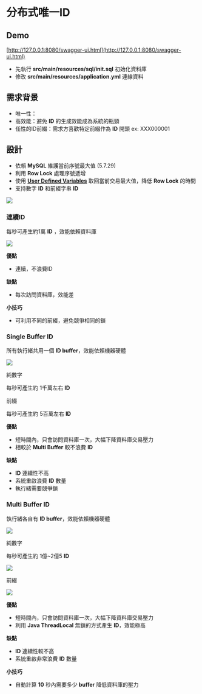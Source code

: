 # 分布式唯一ID

## Demo

[http://127.0.0.1:8080/swagger-ui.html](http://127.0.0.1:8080/swagger-ui.html)

* 先執行 __src/main/resources/sql/init.sql__ 初始化資料庫
* 修改 __src/main/resources/application.yml__ 連線資料

## 需求背景

* 唯一性：
* 高效能：避免 __ID__ 的生成效能成為系統的瓶頸
* 任性的ID前綴：需求方喜歡特定前綴作為 __ID__ 開頭 ex: XXX000001

## 設計

* 依賴 __MySQL__ 維護當前序號最大值 (5.7.29)
* 利用 __Row Lock__ 處理序號遞增
* 使用 __[User Defined Variables](https://dev.mysql.com/doc/refman/8.0/en/user-variables.html)__ 取回當前交易最大值，降低 __Row Lock__ 的時間
* 支持數字 __ID__ 和前綴字串 __ID__

![](https://babyblue94520.github.io/buffer-id/images/id.png)


### 連續ID

每秒可產生約1萬 __ID__ ，效能依賴資料庫

![](https://i.imgur.com/T4qV4GZ.png)

__優點__

* 連續，不浪費ID

__缺點__

* 每次訪問資料庫，效能差

__小技巧__

* 可利用不同的前綴，避免競爭相同的鎖


### Single Buffer ID

所有執行緒共用一個 __ID buffer__，效能依賴機器硬體

![](https://babyblue94520.github.io/buffer-id/images/single_buffer.png)


純數字

每秒可產生約 1千萬左右 __ID__

前綴

每秒可產生約 5百萬左右 __ID__

__優點__

* 短時間內，只會訪問資料庫一次，大幅下降資料庫交易壓力
* 相較於 __Multi Buffer__ 較不浪費 __ID__

__缺點__

* __ID__ 連續性不高
* 系統重啟浪費 __ID__ 數量
* 執行緒需要競爭鎖

### Multi Buffer ID

執行緒各自有 __ID buffer__，效能依賴機器硬體

![](https://babyblue94520.github.io/buffer-id/images/multi_buffer.png)

純數字

每秒可產生約 1億~2億5 __ID__

![](https://i.imgur.com/xW7uAKY.png)

前綴

![](https://i.imgur.com/4sisz0X.png)

__優點__

* 短時間內，只會訪問資料庫一次，大幅下降資料庫交易壓力
* 利用 __Java ThreadLocal__ 無鎖的方式產生 __ID__，效能極高

__缺點__

* __ID__ 連續性較不高
* 系統重啟非常浪費 __ID__ 數量

__小技巧__

* 自動計算 __10__ 秒內需要多少 __buffer__ 降低資料庫的壓力
